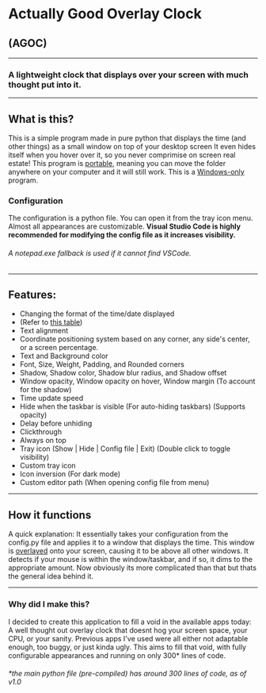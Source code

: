 # Actually Good Overlay Clock
## (AGOC)
---
### A lightweight clock that displays over your screen with much thought put into it.
---
## What is this?
This is a simple program made in pure python that displays the time (and other things) as a small window on top of your desktop screen
It even hides itself when you hover over it, so you never comprimise on screen real estate!
This program is <ins>portable</ins>, meaning you can move the folder anywhere on your computer and it will still work.
This is a <ins>Windows-only</ins> program.

### Configuration
The configuration is a python file. You can open it from the tray icon menu.
Almost all appearances are customizable.
**Visual Studio Code is highly recommended for modifying the config file as it increases visibility.**
###### A notepad.exe fallback is used if it cannot find VSCode.

---
## Features:
- Changing the format of the time/date displayed
 - (Refer to [this table](https://doc.qt.io/qt-6/qtime.html#:~:text=Member%20Function%20Documentation))
 - Text alignment
 - Coordinate positioning system based on any corner, any side's center, or a screen percentage.
 - Text and Background color
 - Font, Size, Weight, Padding, and Rounded corners
 - Shadow, Shadow color, Shadow blur radius, and Shadow offset
 - Window opacity, Window opacity on hover, Window margin (To account for the shadow)
 - Time update speed
 - Hide when the taskbar is visible (For auto-hiding taskbars) (Supports opacity)
 - Delay before unhiding
 - Clickthrough
 - Always on top
 - Tray icon (Show | Hide | Config file | Exit) (Double click to toggle visibility)
 - Custom tray icon
 - Icon inversion (For dark mode)
 - Custom editor path (When opening config file from menu)

---
## How it functions
A quick explanation:
  It essentially takes your configuration from the config.py file and applies it to a window that displays the time.
  This window is <ins>overlayed</ins> onto your screen, causing it to be above all other windows.
  It detects if your mouse is within the window/taskbar, and if so, it dims to the appropriate amount.
Now obviously its more complicated than that but thats the general idea behind it.

---
### Why did I make this?
I decided to create this application to fill a void in the available apps today: A well thought out overlay clock that doesnt hog your screen space, your CPU, or your sanity.
Previous apps I've used were all either not adaptable enough, too buggy, or just kinda ugly.
This aims to fill that void, with fully configurable appearances and running on only 300* lines of code.
###### *the main python file (pre-compiled) has around 300 lines of code, as of v1.0
